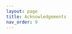 ```yaml
---
layout: page
title: Acknowledgements
nav_order: 9
---
```


<!--
## Acknowledgments

This syllabus has drawn inspiration from the teaching materials of many others. Among the syllabi referenced while developing this course are other courses entitled "Introduction to Digital Humanities," including those by [Kristen Mapes and Kate Topham](https://msuintrodhfall2020.hcommons.org/), [Zoe LeBlanc](https://zoeleblanc.com/IntroToDH2020/), [Miriam Posner](https://miriamposner.com/classes/dh201w23/), [Sierra Eckert](https://sceckert.github.io/IntroDHSpring2021/), and [Ryan Cordell](https://f20idh.ryancordell.org/). Other courses that have been consulted include [Meredith Martin and Rebecca Munson's "Literature, Data, and Interpretation"](https://humstudies.princeton.edu/courses/literature-data-and-interpretation/), [Melanie Walsh's "Introduction to Cultural Analytics & Python"](https://melaniewalsh.github.io/Intro-Cultural-Analytics/welcome.html), and the case studies-based handbook ["Humanities Data Analysis"](https://www.humanitiesdataanalysis.org/) by Folgert Karsdorp, Mike Kestemont, and Allen Riddell.

Additionally, the following books have been wonderfully instrumental in designing this course:

- Gardiner, Eileen, and Ronald G. Musto. _The Digital Humanities. A Primer for Students and Scholars_. Cambridge University Press, 2015.
- Drucker, Johanna. _The Digital Humanities Coursebook. An Introduction to Digital Methods for Research and Scholarship_. Routledge/Taylor & Francis, 2021.
- Karsdorp, Folgert, et al. _Humanities Data Analysis. Case Studies with Python_. Princeton University Press, 2021.
- Croxall, Brian, and Diane K. Jakacki (editors). _What We Teach When We Teach DH: Digital Humanities in the Classroom_. University of Minnesota Press, 2023.

Also a huge shout out to [my friends at the CDH](https://cdh.princeton.edu/people/staff/) for their support, answering my (many, many) questions, inspiring chats, and just being all-around awesome. Thanks also to my friends at [ACDC](https://www.uantwerpen.be/en/research-groups/digitalhumanities/) for reviewing prior versions of this syllabus and providing valuable feedback.

## About this Website

The website is built on the basis of the [Just the Class](https://github.com/kevinlin1/just-the-class) template that extends the popular [Just the Docs](https://github.com/just-the-docs/just-the-docs) theme!
-->